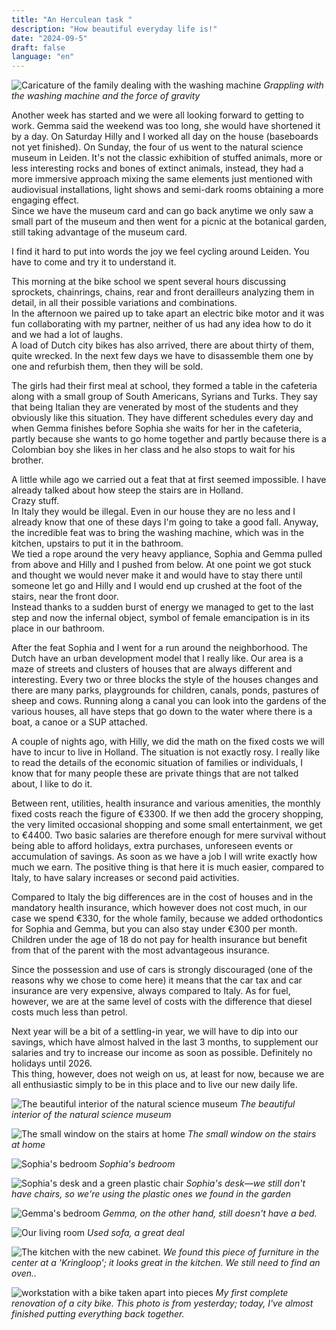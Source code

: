 ```yaml
---
title: "An Herculean task "
description: "How beautiful everyday life is!"
date: "2024-09-5"
draft: false
language: "en"
---
```


![Caricature of the family dealing with the washing machine](../../../../assets/images/post-31/pic-00.jpg)
_Grappling with the washing machine and the force of gravity_

Another week has started and we were all looking forward to getting to work. Gemma said the weekend was too long, she would have shortened it by a day. On Saturday Hilly and I worked all day on the house (baseboards not yet finished). On Sunday, the four of us went to the natural science museum in Leiden. It's not the classic exhibition of stuffed animals, more or less interesting rocks and bones of extinct animals, instead, they had a more immersive approach mixing the same elements just mentioned with audiovisual installations, light shows and semi-dark rooms obtaining a more engaging effect.\
Since we have the museum card and can go back anytime we only saw a small part of the museum and then went for a picnic at the botanical garden, still taking advantage of the museum card.

I find it hard to put into words the joy we feel cycling around Leiden. You have to come and try it to understand it.

This morning at the bike school we spent several hours discussing sprockets, chainrings, chains, rear and front derailleurs analyzing them in detail, in all their possible variations and combinations.\
In the afternoon we paired up to take apart an electric bike motor and it was fun collaborating with my partner, neither of us had any idea how to do it and we had a lot of laughs.\
A load of Dutch city bikes has also arrived, there are about thirty of them, quite wrecked. In the next few days we have to disassemble them one by one and refurbish them, then they will be sold.

The girls had their first meal at school, they formed a table in the cafeteria along with a small group of South Americans, Syrians and Turks. They say that being Italian they are venerated by most of the students and they obviously like this situation.
They have different schedules every day and when Gemma finishes before Sophia she waits for her in the cafeteria, partly because she wants to go home together and partly because there is a Colombian boy she likes in her class and he also stops to wait for his brother.

A little while ago we carried out a feat that at first seemed impossible. I have already talked about how steep the stairs are in Holland.\
Crazy stuff.\
In Italy they would be illegal. Even in our house they are no less and I already know that one of these days I'm going to take a good fall. Anyway, the incredible feat was to bring the washing machine, which was in the kitchen, upstairs to put it in the bathroom.\
We tied a rope around the very heavy appliance, Sophia and Gemma pulled from above and Hilly and I pushed from below. At one point we got stuck and thought we would never make it and would have to stay there until someone let go and Hilly and I would end up crushed at the foot of the stairs, near the front door.\
Instead thanks to a sudden burst of energy we managed to get to the last step and now the infernal object, symbol of female emancipation is in its place in our bathroom.

After the feat Sophia and I went for a run around the neighborhood. The Dutch have an urban development model that I really like. Our area is a maze of streets and clusters of houses that are always different and interesting. Every two or three blocks the style of the houses changes and there are many parks, playgrounds for children, canals, ponds, pastures of sheep and cows. Running along a canal you can look into the gardens of the various houses, all have steps that go down to the water where there is a boat, a canoe or a SUP attached.

A couple of nights ago, with Hilly, we did the math on the fixed costs we will have to incur to live in Holland. The situation is not exactly rosy. I really like to read the details of the economic situation of families or individuals, I know that for many people these are private things that are not talked about, I like to do it.

Between rent, utilities, health insurance and various amenities, the monthly fixed costs reach the figure of €3300. If we then add the grocery shopping, the very limited occasional shopping and some small entertainment, we get to €4400. Two basic salaries are therefore enough for mere survival without being able to afford holidays, extra purchases, unforeseen events or accumulation of savings. As soon as we have a job I will write exactly how much we earn. The positive thing is that here it is much easier, compared to Italy, to have salary increases or second paid activities.

Compared to Italy the big differences are in the cost of houses and in the mandatory health insurance, which however does not cost much, in our case we spend €330, for the whole family, because we added orthodontics for Sophia and Gemma, but you can also stay under €300 per month. Children under the age of 18 do not pay for health insurance but benefit from that of the parent with the most advantageous insurance.

Since the possession and use of cars is strongly discouraged (one of the reasons why we chose to come here) it means that the car tax and car insurance are very expensive, always compared to Italy. As for fuel, however, we are at the same level of costs with the difference that diesel costs much less than petrol.

Next year will be a bit of a settling-in year, we will have to dip into our savings, which have almost halved in the last 3 months, to supplement our salaries and try to increase our income as soon as possible. Definitely no holidays until 2026.\
This thing, however, does not weigh on us, at least for now, because we are all enthusiastic simply to be in this place and to live our new daily life.

![The beautiful interior of the natural science museum](../../../../assets/images/post-31/pic-1.jpg)
_The beautiful interior of the natural science museum_

![The small window on the stairs at home](../../../../assets/images/post-31/pic-2.jpg)
_The small window on the stairs at home_

![Sophia's bedroom](../../../../assets/images/post-31/pic-3.jpg)
_Sophia's bedroom_

![Sophia's desk and a green plastic chair](../../../../assets/images/post-31/pic-4.jpg)
_Sophia's desk—we still don't have chairs, so we're using the plastic ones we found in the garden_

![Gemma's bedroom](../../../../assets/images/post-31/pic-5.jpg)
_Gemma, on the other hand, still doesn't have a bed._

![Our living room](../../../../assets/images/post-31/pic-6.jpg)
_Used sofa, a great deal_

![The kitchen with the new cabinet.](../../../../assets/images/post-31/pic-7.jpg)
_We found this piece of furniture in the center at a 'Kringloop'; it looks great in the kitchen. We still need to find an oven.._

![workstation with a bike taken apart into pieces](../../../../assets/images/post-31/pic-8.jpg)
_My first complete renovation of a city bike. This photo is from yesterday; today, I've almost finished putting everything back together._
